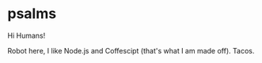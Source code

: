 # psalms

Hi Humans!

Robot here, I like Node.js and Coffescipt (that's what I am made off).
Tacos.
